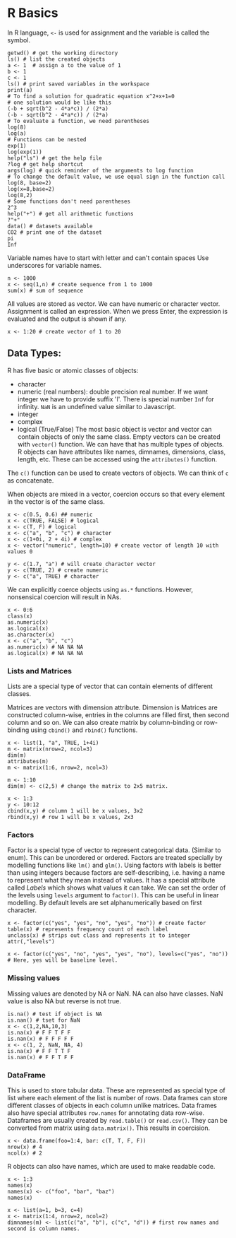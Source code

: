 # R Basics

In R language, `<-` is used for assignment and the variable is called the symbol. 

```{r}
getwd() # get the working directory
ls() # list the created objects
a <- 1	# assign a to the value of 1
b <- 1
c <- 1
ls() # print saved variables in the workspace
print(a)
# To find a solution for quadratic equation x^2+x+1=0
# one solution would be like this
(-b + sqrt(b^2 - 4*a*c)) / (2*a)
(-b - sqrt(b^2 - 4*a*c)) / (2*a)
# To evaluate a function, we need parentheses
log(8)
log(a)
# Functions can be nested
exp(1)
log(exp(1))
help("ls") # get the help file
?log # get help shortcut
args(log) # quick reminder of the arguments to log function
# To change the default value, we use equal sign in the function call
log(8, base=2)
log(x=8,base=2)
log(8,2)
# Some functions don't need parentheses
2^3
help("+") # get all arithmetic functions
?"+"
data() # datasets available
CO2 # print one of the dataset
pi
Inf
```

Variable names have to start with letter and can't contain spaces
Use underscores for variable names.

```{r}
n <- 1000
x <- seq(1,n) # create sequence from 1 to 1000
sum(x) # sum of sequence
```

All values are stored as vector. We can have numeric or character vector. Assignment is called an expression. When we press Enter, the expression is evaluated and the output is shown if any.

```{r}
x <- 1:20 # create vector of 1 to 20
```

## Data Types:

R has five basic or atomic classes of objects:
- character
- numeric (real numbers): double precision real number. If we want integer we have to provide suffix 'l'. There is special number `Inf` for infinity. `NaN` is an undefined value similar to Javascript.
- integer
- complex
- logical (True/False)
The most basic object is vector and vector can contain objects of only the same class. Empty vectors can be created with `vector()` function. 
We can have that has multiple types of objects.
R objects can have attributes like names, dimnames, dimensions, class, length, etc. These can be accessed using the `attributes()` function.

The `c()` function can be used to create vectors of objects. We can think of `c` as concatenate.

When objects are mixed in a vector, coercion occurs so that every element in the vector is of the same class.

```{r}
x <- c(0.5, 0.6) ## numeric
x <- c(TRUE, FALSE) # logical
x <- c(T, F) # logical
x <- c("a", "b", "c") # character
x <- c(1+0i, 2 + 4i) # complex
x <- vector("numeric", length=10) # create vector of length 10 with values 0

y <- c(1.7, "a") # will create character vector
y <- c(TRUE, 2) # create numeric
y <- c("a", TRUE) # character
```

We can explicitly coerce objects using `as.*` functions. However, nonsensical coercion will result in NAs.

```{r}
x <- 0:6
class(x)
as.numeric(x)
as.logical(x)
as.character(x)
x <- c("a", "b", "c")
as.numeric(x) # NA NA NA
as.logical(x) # NA NA NA
```

### Lists and Matrices

Lists are a special type of vector that can contain elements of different classes.

Matrices are vectors with dimension attribute. Dimension is  Matrices are constructed column-wise, entries in the columns are filled first, then second column and so on. We can also create matrix by column-binding or row-binding using `cbind()` and `rbind()` functions.

```{r}
x <- list(1, "a", TRUE, 1+4i)
m <- matrix(nrow=2, ncol=3)
dim(m)
attributes(m)
m <- matrix(1:6, nrow=2, ncol=3)

m <- 1:10
dim(m) <- c(2,5) # change the matrix to 2x5 matrix.

x <- 1:3
y <- 10:12
cbind(x,y) # column 1 will be x values, 3x2
rbind(x,y) # row 1 will be x values, 2x3
```

### Factors

Factor is a special type of vector to represent categorical data. (Similar to enum). This can be unordered or ordered. Factors are treated specially by modelling functions like `lm()` and `glm()`. Using factors with labels is better than using integers because factors are self-describing, i.e. having a name to represent what they mean instead of values.
It has a special attribute called *Labels* which shows what values it can take.
We can set the order of the levels using `levels` argument to `factor()`. This can be useful in linear modelling. By default levels are set alphanumerically based on first character.

```{r}
x <- factor(c("yes", "yes", "no", "yes", "no")) # create factor
table(x) # represents frequency count of each label
unclass(x) # strips out class and represents it to integer
attr(,"levels")

x <- factor(c("yes", "no", "yes", "yes", "no"), levels=c("yes", "no")) # Here, yes will be baseline level.
```

### Missing values

Missing values are denoted by NA or NaN. NA can also have classes. NaN value is also NA but reverse is not true.

```{r}
is.na() # test if object is NA
is.nan() # tset for NaN
x <- c(1,2,NA,10,3)
is.na(x) # F F T F F
is.nan(x) # F F F F F
x <- c(1, 2, NaN, NA, 4)
is.na(x) # F F T T F
is.nan(x) # F F T F F
```

### DataFrame

This is used to store tabular data. These are represented as special type of list where each element of the list is number of rows. Data frames can store different classes of objects in each column unlike matrices. Data frames also have special attributes `row.names` for annotating data row-wise. Dataframes are usually created by `read.table()` or `read.csv()`. They can be converted from matrix using `data.matrix()`. This results in coercision.

```{r}
x <- data.frame(foo=1:4, bar: c(T, T, F, F))
nrow(x) # 4
ncol(x) # 2
```

R objects can also have names, which are used to make readable code.

```{r}
x <- 1:3
names(x)
names(x) <- c("foo", "bar", "baz")
names(x)

x <- list(a=1, b=3, c=4)
x <- matrix(1:4, nrow=2, ncol=2)
dimnames(m) <- list(c("a", "b"), c("c", "d")) # first row names and second is column names.
```
